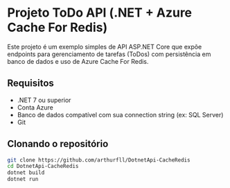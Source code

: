 # Projeto ToDo API (.NET + Azure Cache For Redis)

Este projeto é um exemplo simples de API ASP.NET Core que expõe endpoints para gerenciamento de tarefas (ToDos) com persistência em banco de dados e uso de Azure Cache For Redis.

## Requisitos

- .NET 7 ou superior
- Conta Azure
- Banco de dados compatível com sua connection string (ex: SQL Server)
- Git

## Clonando o repositório

```bash
git clone https://github.com/arthurfll/DotnetApi-CacheRedis
cd DotnetApi-CacheRedis
dotnet build
dotnet run

